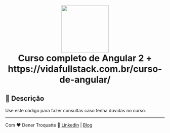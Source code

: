 <h1 align="center">
  <img src="https://vidafullstack.com.br/wp-content/uploads/2020/07/angular.png" alt="" width="150">
  <br>
    Curso completo de Angular 2 + 
  <br>
  https://vidafullstack.com.br/curso-de-angular/
</h1>

## :custard: Descrição

Use este código para fazer consultas caso tenha dúvidas no curso.

---

Com  ♥  Dener Troquatte  :wave:  [Linkedin](https://www.linkedin.com/in/dener-s%C3%A3o-pedro-troquatte-ababa079/) | [Blog](https://vidafullstack.com.br/)
